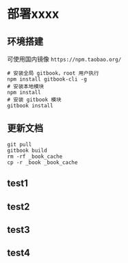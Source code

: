 # 部署xxxx

## 环境搭建

可使用国内镜像 `https://npm.taobao.org/`

```
# 安装全局 gitbook，root 用户执行
npm install gitbook-cli -g
# 安装本地模块
npm install
# 安装 gitbook 模块
gitbook install
```

## 更新文档

```
git pull
gitbook build
rm -rf _book_cache
cp -r _book _book_cache
```

## test1
## test2
## test3
## test4
